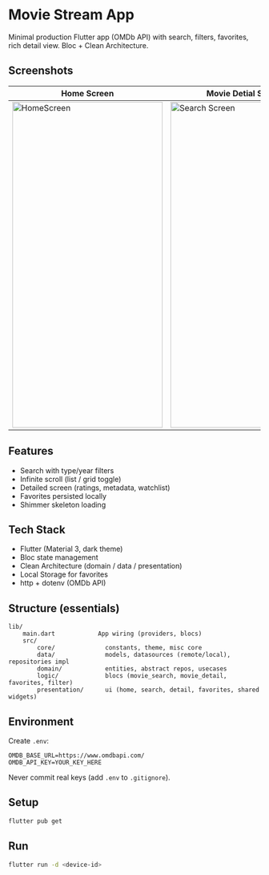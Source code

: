 # Movie Stream App

Minimal production Flutter app (OMDb API) with search, filters, favorites, rich detail view. Bloc + Clean Architecture.



## Screenshots

| Home Screen | Movie Detial Screen | Watchlist Screen | Search Screen |
|-------------|---------------------|--------------|-----------|
| <img width="300" height="650" alt="HomeScreen" src="https://github.com/user-attachments/assets/f48d95c8-acc8-4d99-bdfe-4438a14804f1" /> | <img width="300" height="650" alt="Search Screen" src="https://github.com/user-attachments/assets/dcea23df-b018-4485-be12-02210a9ab6d2" /> | <img width="300" height="650" alt="Movie Detail Screen" src="https://github.com/user-attachments/assets/7328a1e7-5c26-486c-8d13-8f1df7976109" /> | <img width="300" height="650" alt="Simulator Screenshot - iPhone 16 - 2025-08-14 at 15 11 32" src="https://github.com/user-attachments/assets/f84d7918-3e3c-46a4-bb47-b28243f4fcde" /> | |  |  |


## Features

- Search with type/year filters
- Infinite scroll (list / grid toggle)
- Detailed screen (ratings, metadata, watchlist)
- Favorites persisted locally
- Shimmer skeleton loading

## Tech Stack

- Flutter (Material 3, dark theme)
- Bloc state management
- Clean Architecture (domain / data / presentation)
- Local Storage for favorites
- http + dotenv (OMDb API)

## Structure (essentials)

```text
lib/
	main.dart            App wiring (providers, blocs)
	src/
		core/              constants, theme, misc core
		data/              models, datasources (remote/local), repositories impl
		domain/            entities, abstract repos, usecases
		logic/             blocs (movie_search, movie_detail, favorites, filter)
		presentation/      ui (home, search, detail, favorites, shared widgets)
```

## Environment

Create `.env`:

```env
OMDB_BASE_URL=https://www.omdbapi.com/
OMDB_API_KEY=YOUR_KEY_HERE
```

Never commit real keys (add `.env` to `.gitignore`).

## Setup

```bash
flutter pub get
```

## Run

```bash
flutter run -d <device-id>
```
